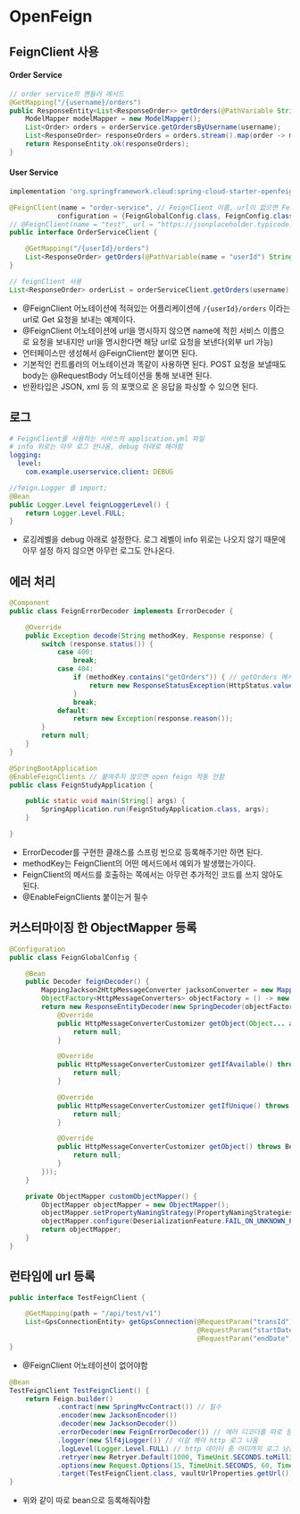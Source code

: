 # OpenFeign
## FeignClient 사용
#### Order Service
```java
// order service의 핸들러 메서드
@GetMapping("/{username}/orders")
public ResponseEntity<List<ResponseOrder>> getOrders(@PathVariable String username) {
    ModelMapper modelMapper = new ModelMapper();
    List<Order> orders = orderService.getOrdersByUsername(username);
    List<ResponseOrder> responseOrders = orders.stream().map(order -> modelMapper.map(order, ResponseOrder.class)).collect(Collectors.toList());
    return ResponseEntity.ok(responseOrders);
}
```
#### User Service
```gradle
implementation 'org.springframework.cloud:spring-cloud-starter-openfeign'
```
```java
@FeignClient(name = "order-service", // FeignClient 이름, url이 없으면 FeignClient의 이름과 같은 이름의 어플레케이션에 요청을 보낸다.
            configuration = {FeignGlobalConfig.class, FeignConfig.class}) // config 파일 지정 가능
// @FeignClient(name = "test", url = "https://jsonplaceholder.typicode.com")
public interface OrderServiceClient {

    @GetMapping("/{userId}/orders")
    List<ResponseOrder> getOrders(@PathVariable(name = "userId") String userId);
}
```
```java
// feignClient 사용
List<ResponseOrder> orderList = orderServiceClient.getOrders(username);
```
 * @FeignClient 어노테이션에 적혀있는 어플리케이션에 `/{userId}/orders` 이라는 url로 Get 요청을 보내는 예제이다.
 * @FeignClient 어노테이션에 url을 명시하지 않으면 name에 적힌 서비스 이름으로 요청을 보내지만 url을 명시한다면 해당 url로 요청을 보낸다(외부 url 가능)
 * 언터페이스만 생성해서 @FeignClient만 붙이면 된다.
 * 기본적인 컨트롤러의 어노테이션과 똑같이 사용하면 된다. POST 요청을 보낼때도 body는 @RequestBody 어노테이션을 통해 보내면 된다.
 * 반환타입은 JSON, xml 등 의 포맷으로 온 응답을 파싱할 수 있으면 된다.
## 로그
```yml
# FeignClient를 사용하는 서비스의 application.yml 파일
# info 위로는 아무 로그 안나옴, debug 아래로 해야함
logging:
  level:
    com.example.userservice.client: DEBUG
```
```java
//feign.Logger 를 import;
@Bean
public Logger.Level feignLoggerLevel() {
    return Logger.Level.FULL;
}
```
* 로깅레벨을 debug 아래로 설정한다. 로그 레벨이 info 위로는 나오지 않기 때문에 아무 설정 하지 않으면 아무런 로그도 안나온다.
## 에러 처리
```java
@Component
public class FeignErrorDecoder implements ErrorDecoder {

    @Override
    public Exception decode(String methodKey, Response response) {
        switch (response.status()) {
            case 400:
                break;
            case 404:
                if (methodKey.contains("getOrders")) { // getOrders 메서드를 호출한 응답이 404일 경우
                    return new ResponseStatusException(HttpStatus.valueOf(response.status()), "User's orders is empty");
                }
                break;
            default:
                return new Exception(response.reason());
        }
        return null;
    }
}
```
```java
@SpringBootApplication
@EnableFeignClients // 붙여주지 않으면 open feign 작동 안함
public class FeignStudyApplication {

    public static void main(String[] args) {
        SpringApplication.run(FeignStudyApplication.class, args);
    }

}
```
* ErrorDecoder를 구현한 클래스를 스프링 빈으로 등록해주기만 하면 된다.
* methodKey는 FeignClient의 어떤 메서드에서 예외가 발생했는가이다.
* FeignClient의 메서드를 호출하는 쪽에서는 아무런 추가적인 코드를 쓰지 않아도 된다.
* @EnableFeignClients 붙이는거 필수
## 커스터마이징 한 ObjectMapper 등록
```java
@Configuration
public class FeignGlobalConfig {

    @Bean
    public Decoder feignDecoder() {
        MappingJackson2HttpMessageConverter jacksonConverter = new MappingJackson2HttpMessageConverter(customObjectMapper());
        ObjectFactory<HttpMessageConverters> objectFactory = () -> new HttpMessageConverters(jacksonConverter);
        return new ResponseEntityDecoder(new SpringDecoder(objectFactory, new ObjectProvider<>() {
            @Override
            public HttpMessageConverterCustomizer getObject(Object... args) throws BeansException {
                return null;
            }

            @Override
            public HttpMessageConverterCustomizer getIfAvailable() throws BeansException {
                return null;
            }

            @Override
            public HttpMessageConverterCustomizer getIfUnique() throws BeansException {
                return null;
            }

            @Override
            public HttpMessageConverterCustomizer getObject() throws BeansException {
                return null;
            }
        }));
    }

    private ObjectMapper customObjectMapper() {
        ObjectMapper objectMapper = new ObjectMapper();
        objectMapper.setPropertyNamingStrategy(PropertyNamingStrategies.SnakeCaseStrategy.INSTANCE);
        objectMapper.configure(DeserializationFeature.FAIL_ON_UNKNOWN_PROPERTIES, false);
        return objectMapper;
    }
}
```
## 런타임에 url 등록
```java
public interface TestFeignClient {

    @GetMapping(path = "/api/test/v1")
    List<GpsConnectionEntity> getGpsConnection(@RequestParam("transId") String reqId,
                                               @RequestParam("startDate") Integer startDay,
                                               @RequestParam("endDate") Integer endDay);
}
```
* @FeignClient 어노테이션이 없어야함
```java
@Bean
TestFeignClient TestFeignClient() {
    return Feign.builder()
            .contract(new SpringMvcContract()) // 필수
            .encoder(new JacksonEncoder())
            .decoder(new JacksonDecoder())
            .errorDecoder(new FeignErrorDecoder()) // 에러 디코더를 따로 등록해줘야함
            .logger(new Slf4jLogger()) // 이걸 해야 http 로그 나옴
            .logLevel(Logger.Level.FULL) // http 데이터 중 어디까지 로그 남길지(header 까지, response body 까지 등)
            .retryer(new Retryer.Default(1000, TimeUnit.SECONDS.toMillis(2), 3)) // retry 설정
            .options(new Request.Options(15, TimeUnit.SECONDS, 60, TimeUnit.SECONDS, true)) // connection timeout, read timeout 설정
            .target(TestFeignClient.class, vaultUrlProperties.getUrl());
}
```
* 위와 같이 따로 bean으로 등록해줘야함